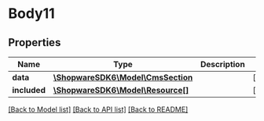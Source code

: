 # Body11

## Properties
Name | Type | Description | Notes
------------ | ------------- | ------------- | -------------
**data** | [**\ShopwareSDK6\Model\CmsSection**](CmsSection.md) |  | [optional] 
**included** | [**\ShopwareSDK6\Model\Resource[]**](Resource.md) |  | [optional] 

[[Back to Model list]](../../README.md#documentation-for-models) [[Back to API list]](../../README.md#documentation-for-api-endpoints) [[Back to README]](../../README.md)

